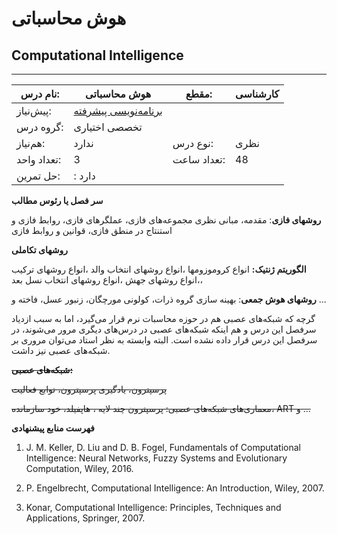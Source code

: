 # هوش محاسباتی
## Computational Intelligence
_______________________________________________________________________________
| نام درس:    | هوش محاسباتی                                               | مقطع:       | کارشناسی      |
| ----------- | ---------------------------------------------------------- | ----------- | ------------- |
| پیش‌نیاز:   | [برنامه‌نویسی پیشرفته](mandatory/Advanced-Programming.md)
 | گروه درس:   | تخصصی اختیاری |
| هم‌نیاز:    | ندارد                                                      | نوع درس:    | نظری          |
| تعداد واحد: | 3                                                          | تعداد ساعت: | 48            |
| حل تمرین:   |  : دارد                                                    |             |               |

**سر فصل یا رئوس مطالب**

**روشهای فازی**:  مقدمه، مبانی نظری مجموعه‌های فازی، عملگرهای فازی، روابط فازی و استنتاج در منطق فازی، قوانین و روابط فازی 

**روشهای تکاملی**

**الگوریتم ژنتیک:** انواع کروموزومها ،انواع روشهای انتخاب والد ،انواع روشهای ترکیب ،انواع روشهای جهش ،انواع روشهای انتخاب نسل بعد، 

**روشهای هوش جمعی**: بهینه سازی گروه ذرات، کولونی مورچگان، زنبور عسل، فاخته و ...

گرچه که شبکه‌های عصبی هم در حوزه محاسبات نرم قرار می‌گیرد، اما به سبب ازدیاد سرفصل این درس و هم اینکه شبکه‌های عصبی در درس‌های دیگری مرور می‌شوند، در سرفصل این درس قرار داده نشده است. البته وابسته به نظر استاد می‌توان مروری بر شبکه‌های عصبی نیز داشت.

**~~شبکه‌های عصبی:~~**

~~پرسپترون، یادگیری پرسپترون،‌ توابع فعالیت~~

~~معماری‌های شبکه‌های عصبی: پرسپترون چند لایه ، هاپفیلد، خود سازمانده، ART و ...~~

**فهرست منابع پیشنهادی**

1. J. M. Keller, D. Liu and D. B. Fogel, Fundamentals of Computational Intelligence: Neural Networks, Fuzzy Systems and Evolutionary Computation, Wiley, 2016. 

1. P. Engelbrecht, Computational Intelligence: An Introduction, Wiley, 2007.

1. Konar, Computational Intelligence: Principles, Techniques and Applications, Springer, 2007.
